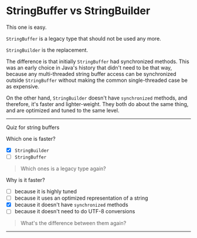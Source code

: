 # StringBuffer vs StringBuilder

This one is easy.

`StringBuffer` is a legacy type that should not be used any more.

`StringBuilder` is the replacement.

The difference is that initially `StringBuffer` had synchronized methods.  This was an early choice in Java's history that didn't need to be that way, because any multi-threaded string buffer access can be synchronized outside `StringBuffer` without making the common single-threaded case be as expensive.

On the other hand, `StringBuilder` doesn't have `synchronized` methods, and therefore, it's faster and lighter-weight.  They both do about the same thing, and are optimized and tuned to the same level.

---

Quiz for string buffers

Which one is faster?
- [x] `StringBuilder`
- [ ] `StringBuffer`

> Which ones is a legacy type again?

Why is it faster?
- [ ] because it is highly tuned
- [ ] because it uses an optimized representation of a string
- [x] because it doesn't have `synchronized` methods
- [ ] because it doesn't need to do UTF-8 conversions

> What's the difference between them again?

---
